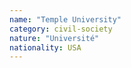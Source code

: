 ```yaml
---
name: "Temple University"
category: civil-society
nature: "Université"
nationality: USA
---
```

    